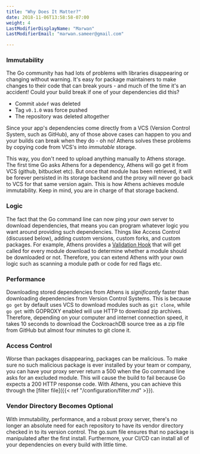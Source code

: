 ```yaml
---
title: "Why Does It Matter?"
date: 2018-11-06T13:58:58-07:00
weight: 4
LastModifierDisplayName: "Marwan"
LastModifierEmail: "marwan.sameer@gmail.com"

---
```


### Immutability

The Go community has had lots of problems with libraries disappearing or changing without warning. It's easy for package maintainers to make changes to their code that can break yours - and much of the time it's an accident! Could your build break if one of your dependencies did this?

- Commit `abdef` was deleted
- Tag `v0.1.0` was force pushed
- The repository was deleted altogether

 Since your app's dependencies come directly from a VCS (Version Control System, such as GitHub), any of those above cases can happen to you and your builds can break when they do - oh no! Athens solves these problems by copying code from VCS's into _immutable_ storage.

 This way, you don't need to upload anything manually to Athens storage. The first time Go asks Athens for a dependency, Athens will go get it from VCS (github, bitbucket etc). But once that module has been retrieved, it will be forever persisted in its storage backend and the proxy will never go back to VCS for that same version again. This is how Athens achieves module immutability. Keep in mind, you are in charge of that storage backend. 

### Logic 

The fact that the Go command line can now ping _your own_ server to download dependencies, that means you can program whatever logic you want around providing such dependencies. Things like Access Control (discussed below), adding custom versions, custom forks, and custom packages. For example, Athens provides a [Validation Hook](https://github.com/gomods/athens/blob/master/config.dev.toml#L87) that will get called for every module download to determine whether a module should be downloaded or not. Therefore, you can extend Athens with your own logic such as scanning a module path or code for red flags etc. 


### Performance 

Downloading stored dependencies from Athens is _significantly_ faster than downloading dependencies from Version Control Systems. This is because `go get` by default uses VCS to download modules such as `git clone`, while `go get` with GOPROXY enabled will use HTTP to download zip archives. Therefore, depending on your computer and internet connection speed, it takes 10 seconds to download the CockroachDB source tree as a zip file from GitHub but almost four minutes to git clone it. 

### Access Control 

Worse than packages disappearing, packages can be malicious. To make sure no such malicious package is ever installed by your team or company, you can have your proxy server return a 500 when the Go command line asks for an excluded module. This will cause the build to fail because Go expects a 200 HTTP response code. With Athens, you can achieve this through the [filter file]({{< ref "/configuration/filter.md" >}}).


### Vendor Directory Becomes Optional
With immutability, performance, and a robust proxy server, there's no longer an absolute need for each repository to have its vendor directory checked in to its version control. The go.sum file ensures that no package is manipulated after the first install. Furthermore, your CI/CD can install all of your dependencies on every build with little time. 